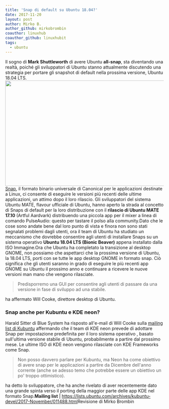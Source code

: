 ```yaml
---
title: 'Snap di default su Ubuntu 18.04?'
date: 2017-11-20
layout: post
author: Mirko B.
author_github: mirkobrombin
coauthor: linuxhub
coauthor_github: linuxhubit
tags:
  - ubuntu
---
```

Il sogno di <strong>Mark Shuttleworth</strong> di avere Ubuntu <strong>all-snap</strong>, sta diventando una realtà, poiché gli sviluppatori di Ubuntu stanno attualmente discutendo una strategia per portare gli snapshot di default nella prossima versione, Ubuntu 18.04 LTS.<img class="aligncenter size-full wp-image-3012 size-full wp-image-223" src="https://linuxhub.it/wordpress/wp-content/uploads/2017/11/snaps-hero%403x.png" alt="" width="600" height="335" /><a href="https://snapcraft.io/" target="_blank" rel="nofollow noopener noreferrer">Snap</a>, il formato binario universale di Canonical per le applicazioni destinate a Linux, ci consente di eseguire le versioni più recenti delle ultime applicazioni, un attimo dopo il loro rilascio. Gli sviluppatori del sistema Ubuntu MATE, flavour ufficiale di Ubuntu, hanno aperto la strada al concetto di Snaps di default per la loro distribuzione con il <strong>rilascio di Ubuntu MATE 17.10</strong> (Artful Aardvark) distribuendo una piccola app per il mixer a linea di comando PulseAudio: questo per tastare il polso alla community.Dato che le cose sono andate bene dal loro punto di vista e finora non sono stati segnalati problemi dagli utenti, ora il team di Ubuntu ha studiato un meccanismo che dovrebbe consentire agli utenti di installare Snaps su un sistema operativo <strong>Ubuntu 18.04 LTS (Bionic Beaver)</strong> appena installato dalla ISO Immagine.Ora che Ubuntu ha completato la transizione al desktop GNOME, non possiamo che aspettarci che la prossima versione di Ubuntu, la 18.04 LTS, porti con se tutte le app desktop GNOME in formato snap. Ciò significa che gli utenti saranno in grado di eseguire le più recenti app GNOME su Ubuntu il prossimo anno e continuare a ricevere le nuove versioni man mano che vengono rilasciate.<blockquote>Predisporremo una GUI per consentire agli utenti di passare da una versione in fase di sviluppo ad una stabile.</blockquote>ha affermato Will Cooke, direttore desktop di Ubuntu.<h3>Snap anche per Kubuntu e KDE neon?</h3>Harald Sitter di Blue System ha risposto all'e-mail di Will Cooke sulla <a href="https://lists.ubuntu.com/archives/kubuntu-devel/2017-November/011488.html" target="_blank" rel="nofollow noopener noreferrer">mailing list di Kubuntu</a> affermando che il team  di KDE neon prevede di adottare Snap per impostazione predefinita per il loro sistema operativo , basato sull'ultima versione stabile di Ubuntu, probabilmente a partire dal prossimo mese. Le ultime ISO di KDE neon  vengono rilasciate con KDE Frameworks come Snap.<blockquote>Non posso davvero parlare per Kubuntu, ma Neon ha come obiettivo di avere snap per le applicazioni a partire da Dicembre dell'anno corrente (anche se adesso temo che potrebbe essere  un obiettivo un po' troppo ottimistico).</blockquote>ha detto lo sviluppatore, che ha anche rivelato di aver recentemente dato una grande spinta verso il porting della maggior parte delle app KDE nel formato Snap.<strong>Mailing list</strong> | <a href="https://lists.ubuntu.com/archives/kubuntu-devel/2017-November/011488.html">https://lists.ubuntu.com/archives/kubuntu-devel/2017-November/011488.html</a>Revisione di Mirko Brombin